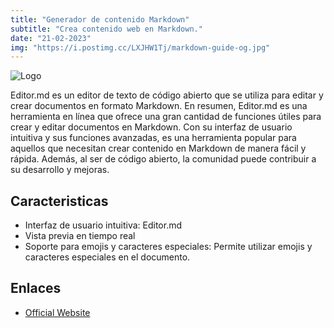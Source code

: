 ```yaml
---
title: "Generador de contenido Markdown"
subtitle: "Crea contenido web en Markdown."
date: "21-02-2023"
img: "https://i.postimg.cc/LXJHW1Tj/markdown-guide-og.jpg"
---
```



![Logo](https://i.postimg.cc/JzQJnYPM/Captura-de-ecr-20230221-104439.png)


Editor.md es un editor de texto de código abierto que se utiliza para editar y crear documentos en formato Markdown. En resumen, Editor.md es una herramienta en línea que ofrece una gran cantidad de funciones útiles para crear y editar documentos en Markdown. Con su interfaz de usuario intuitiva y sus funciones avanzadas, es una herramienta popular para aquellos que necesitan crear contenido en Markdown de manera fácil y rápida. Además, al ser de código abierto, la comunidad puede contribuir a su desarrollo y mejoras.
## Caracteristicas

- Interfaz de usuario intuitiva: Editor.md
- Vista previa en tiempo real
- Soporte para emojis y caracteres especiales: Permite utilizar emojis y caracteres especiales en el documento.

## Enlaces
* [Official Website](https://pandao.github.io/editor.md/en.html)

